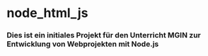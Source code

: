 # node_html_js
### Dies ist ein initiales Projekt für den Unterricht MGIN zur Entwicklung von Webprojekten mit Node.js
